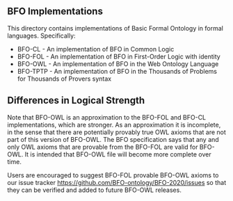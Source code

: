 ## BFO Implementations 

This directory contains implementations of Basic Formal Ontology in formal languages. Specifically:
* BFO-CL - An implementation of BFO in Common Logic
* BFO-FOL - An implementation of BFO in First-Order Logic with identity
* BFO-OWL - An implementation of BFO in the Web Ontology Language
* BFO-TPTP - An implementation of BFO in the Thousands of Problems for Thousands of Provers syntax

## Differences in Logical Strength
Note that BFO-OWL is an approximation to the BFO-FOL and BFO-CL implementations, which are stronger. As an approximation it is incomplete, in the sense that there are potentially provably true OWL axioms that are not part of this version of BFO-OWL. The BFO specification says that any and only OWL axioms that are provable from the BFO-FOL are valid for BFO-OWL. It is intended that BFO-OWL file will become more complete over time.

Users are encouraged to suggest BFO-FOL provable BFO-OWL axioms to our issue tracker https://github.com/BFO-ontology/BFO-2020/issues so that they can be verified and added to future BFO-OWL releases.
